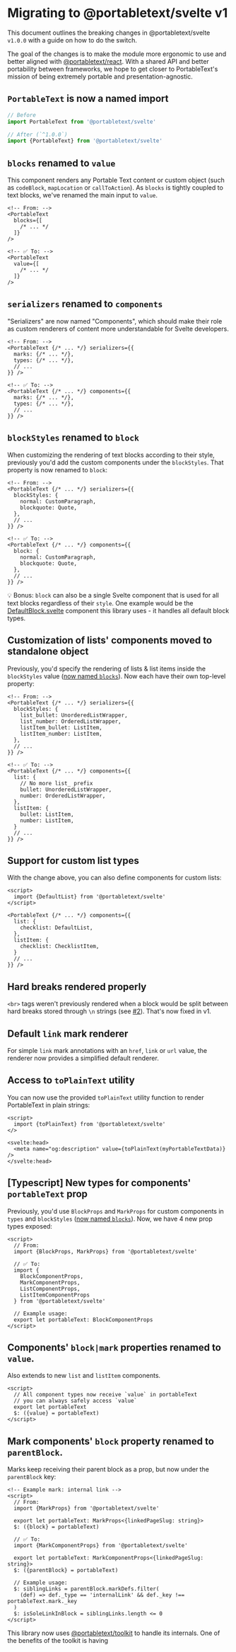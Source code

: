 # Migrating to @portabletext/svelte v1

This document outlines the breaking changes in @portabletext/svelte `v1.0.0` with a guide on how to do the switch.

The goal of the changes is to make the module more ergonomic to use and better aligned with [@portabletext/react](https://www.npmjs.com/package/@portabletext/react). With a shared API and better portability between frameworks, we hope to get closer to PortableText's mission of being extremely portable and presentation-agnostic.

## `PortableText` is now a named import

```js
// Before
import PortableText from '@portabletext/svelte'

// After (`^1.0.0`)
import {PortableText} from '@portabletext/svelte'
```

## `blocks` renamed to `value`

This component renders any Portable Text content or custom object (such as `codeBlock`, `mapLocation` or `callToAction`). As `blocks` is tightly coupled to text blocks, we've renamed the main input to `value`.

```svelte
<!-- From: -->
<PortableText
  blocks={[
    /* ... */
  ]}
/>

<!-- ✅ To: -->
<PortableText
  value={[
    /* ... */
  ]}
/>
```

## `serializers` renamed to `components`

"Serializers" are now named "Components", which should make their role as custom renderers of content more understandable for Svelte developers.

```svelte
<!-- From: -->
<PortableText {/* ... */} serializers={{
  marks: {/* ... */},
  types: {/* ... */},
  // ...
}} />

<!-- ✅ To: -->
<PortableText {/* ... */} components={{
  marks: {/* ... */},
  types: {/* ... */},
  // ...
}} />
```

## `blockStyles` renamed to `block`

When customizing the rendering of text blocks according to their style, previously you'd add the custom components under the `blockStyles`. That property is now renamed to `block`:

```svelte
<!-- From: -->
<PortableText {/* ... */} serializers={{
  blockStyles: {
    normal: CustomParagraph,
    blockquote: Quote,
  },
  // ...
}} />

<!-- ✅ To: -->
<PortableText {/* ... */} components={{
  block: {
    normal: CustomParagraph,
    blockquote: Quote,
  },
  // ...
}} />
```

💡 Bonus: `block` can also be a single Svelte component that is used for all text blocks regardless of their `style`. One example would be the [DefaultBlock.svelte](src/lib/defaultComponents/DefaultBlock.svelte) component this library uses - it handles all default block types.

## Customization of lists' components moved to standalone object

Previously, you'd specify the rendering of lists & list items inside the `blockStyles` value ([now named `blocks`](#blockstyles-renamed-to-block)). Now each have their own top-level property:

```svelte
<!-- From: -->
<PortableText {/* ... */} serializers={{
  blockStyles: {
    list_bullet: UnorderedListWrapper,
    list_number: OrderedListWrapper,
    listItem_bullet: ListItem,
    listItem_number: ListItem,
  },
  // ...
}} />

<!-- ✅ To: -->
<PortableText {/* ... */} components={{
  list: {
    // No more list_ prefix
    bullet: UnorderedListWrapper,
    number: OrderedListWrapper,
  },
  listItem: {
    bullet: ListItem,
    number: ListItem,
  }
  // ...
}} />
```

## Support for custom list types

With the change above, you can also define components for custom lists:

```svelte
<script>
  import {DefaultList} from '@portabletext/svelte'
</script>

<PortableText {/* ... */} components={{
  list: {
    checklist: DefaultList,
  },
  listItem: {
    checklist: ChecklistItem,
  }
  // ...
}} />
```

## Hard breaks rendered properly

`<br>` tags weren't previously rendered when a block would be split between hard breaks stored through `\n` strings (see [#2](https://github.com/portabletext/svelte-portabletext/issues/2)). That's now fixed in v1.

## Default `link` mark renderer

For simple `link` mark annotations with an `href`, `link` or `url` value, the renderer now provides a simplified default renderer.

## Access to `toPlainText` utility

You can now use the provided `toPlainText` utility function to render PortableText in plain strings:

```svelte
<script>
  import {toPlainText} from '@portabletext/svelte'
</>

<svelte:head>
  <meta name="og:description" value={toPlainText(myPortableTextData)} />
</svelte:head>
```

## [Typescript] New types for components' `portableText` prop

Previously, you'd use `BlockProps` and `MarkProps` for custom components in `types` and `blockStyles` ([now named `blocks`](#blockstyles-renamed-to-block)). Now, we have 4 new prop types exposed:

```svelte
<script>
  // From:
  import {BlockProps, MarkProps} from '@portabletext/svelte'

  // ✅ To:
  import {
    BlockComponentProps,
    MarkComponentProps,
    ListComponentProps,
    ListItemComponentProps
  } from '@portabletext/svelte'

  // Example usage:
  export let portableText: BlockComponentProps
</script>
```

## Components' `block|mark` properties renamed to `value`.

Also extends to new `list` and `listItem` components.

```svelte
<script>
  // All component types now receive `value` in portableText
  // you can always safely access `value`
  export let portableText
  $: ({value} = portableText)
</script>
```

## Mark components' `block` property renamed to `parentBlock`.

Marks keep receiving their parent block as a prop, but now under the `parentBlock` key:

```svelte
<!-- Example mark: internal link -->
<script>
  // From:
  import {MarkProps} from '@portabletext/svelte'

  export let portableText: MarkProps<{linkedPageSlug: string}>
  $: ({block} = portableText)

  // ✅ To:
  import {MarkComponentProps} from '@portabletext/svelte'

  export let portableText: MarkComponentProps<{linkedPageSlug: string}>
  $: ({parentBlock} = portableText)

  // Example usage:
  $: siblingLinks = parentBlock.markDefs.filter(
    (def) => def._type == 'internalLink' && def._key !== portableText.mark._key
  )
  $: isSoleLinkInBlock = siblingLinks.length <= 0
</script>
```

This library now uses [@portabletext/toolkit](https://github.com/portabletext/toolkit) to handle its internals. One of the benefits of the toolkit is having
